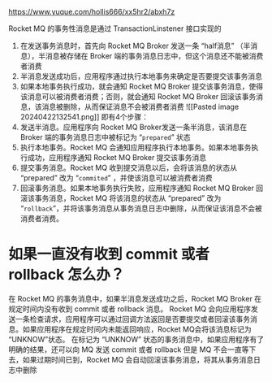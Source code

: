 
https://www.yuque.com/hollis666/xx5hr2/abxh7z

Rocket MQ 的事务性消息是通过 TransactionLinstener 接口实现的

1. 在发送事务消息时，首先向 Rocket MQ Broker 发送一条 “half消息” （半消息），半消息被存储在 Broker 端的事务消息日志中，但这个消息还不能被消费者消费
2. 半消息发送成功后，应用程序通过执行本地事务来确定是否要提交该事务消息
3. 如果本地事务执行成功，就会通知 Rocket MQ Broker 提交该事务消息，使得该消息可以被消费者消费；否则，就会通知 Rocket MQ Broker 回滚该事务消息，该消息被删除，从而保证消息不会被消费者消费
![[Pasted image 20240422132541.png]]
即有4个步骤：
1. 发送半消息。应用程序向 Rocket MQ Broker发送一条半消息，该消息在 Broker 端的事务消息日志中被标记为 “`prepared`” 状态
2. 执行本地事务。Rocket MQ 会通知应用程序执行本地事务。如果本地事务执行成功，应用程序通知 Rocket MQ Broker 提交该事务消息
3. 提交事务消息。Rocket MQ 收到提交消息以后，会将该消息的状态从 “prepared” 改为 “`commited`” ，并使该消息可以被消费者消费
4. 回滚事务消息。如果本地事务执行失败，应用程序通知 Rocket MQ Broker 回滚该事务消息，Rocket MQ 将该消息的状态从 “prepared” 改为 “`rollback`”，并将该事务消息从事务消息日志中删除，从而保证该消息不会被消费者消费。


# 如果一直没有收到 commit 或者 rollback 怎么办？

在 Rocket MQ 的事务消息中，如果半消息发送成功之后，Rocket MQ Broker 在规定时间内没有收到 commit 或者 rollback 消息。
Rocket MQ 会向应用程序发送一条检查请求，应用程序可以通过回调方法返回是否要提交或者回滚该事务消息。如果应用程序在规定时间内未能返回响应，Rocket MQ会将该消息标记为 “UNKNOW”状态。
在标记为 “UNKNOW” 状态的事务消息中，如果应用程序有了明确的结果，还可以向 MQ 发送 commit 或者 rollback
但是 MQ 不会一直等下去，如果过期时间已到，Rocket MQ 会自动回滚该事务消息，将其从事务消息日志中删除